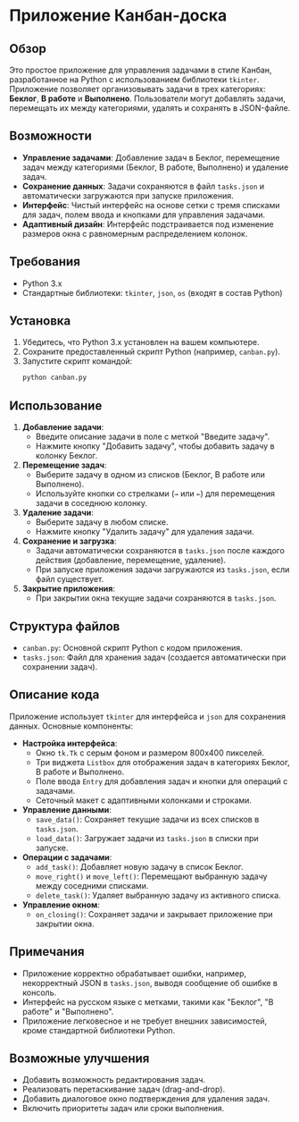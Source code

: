 # Приложение Канбан-доска

## Обзор
Это простое приложение для управления задачами в стиле Канбан, разработанное на Python с использованием библиотеки `tkinter`. Приложение позволяет организовывать задачи в трех категориях: **Беклог**, **В работе** и **Выполнено**. Пользователи могут добавлять задачи, перемещать их между категориями, удалять и сохранять в JSON-файле.

## Возможности
- **Управление задачами**: Добавление задач в Беклог, перемещение задач между категориями (Беклог, В работе, Выполнено) и удаление задач.
- **Сохранение данных**: Задачи сохраняются в файл `tasks.json` и автоматически загружаются при запуске приложения.
- **Интерфейс**: Чистый интерфейс на основе сетки с тремя списками для задач, полем ввода и кнопками для управления задачами.
- **Адаптивный дизайн**: Интерфейс подстраивается под изменение размеров окна с равномерным распределением колонок.

## Требования
- Python 3.x
- Стандартные библиотеки: `tkinter`, `json`, `os` (входят в состав Python)

## Установка
1. Убедитесь, что Python 3.x установлен на вашем компьютере.
2. Сохраните предоставленный скрипт Python (например, `canban.py`).
3. Запустите скрипт командой:
   ```bash
   python canban.py
   ```

## Использование
1. **Добавление задачи**:
   - Введите описание задачи в поле с меткой "Введите задачу".
   - Нажмите кнопку "Добавить задачу", чтобы добавить задачу в колонку Беклог.
2. **Перемещение задач**:
   - Выберите задачу в одном из списков (Беклог, В работе или Выполнено).
   - Используйте кнопки со стрелками (`→` или `←`) для перемещения задачи в соседнюю колонку.
3. **Удаление задачи**:
   - Выберите задачу в любом списке.
   - Нажмите кнопку "Удалить задачу" для удаления задачи.
4. **Сохранение и загрузка**:
   - Задачи автоматически сохраняются в `tasks.json` после каждого действия (добавление, перемещение, удаление).
   - При запуске приложения задачи загружаются из `tasks.json`, если файл существует.
5. **Закрытие приложения**:
   - При закрытии окна текущие задачи сохраняются в `tasks.json`.

## Структура файлов
- `canban.py`: Основной скрипт Python с кодом приложения.
- `tasks.json`: Файл для хранения задач (создается автоматически при сохранении задач).

## Описание кода
Приложение использует `tkinter` для интерфейса и `json` для сохранения данных. Основные компоненты:

- **Настройка интерфейса**:
  - Окно `tk.Tk` с серым фоном и размером 800x400 пикселей.
  - Три виджета `Listbox` для отображения задач в категориях Беклог, В работе и Выполнено.
  - Поле ввода `Entry` для добавления задач и кнопки для операций с задачами.
  - Сеточный макет с адаптивными колонками и строками.
- **Управление данными**:
  - `save_data()`: Сохраняет текущие задачи из всех списков в `tasks.json`.
  - `load_data()`: Загружает задачи из `tasks.json` в списки при запуске.
- **Операции с задачами**:
  - `add_task()`: Добавляет новую задачу в список Беклог.
  - `move_right()` и `move_left()`: Перемещают выбранную задачу между соседними списками.
  - `delete_task()`: Удаляет выбранную задачу из активного списка.
- **Управление окном**:
  - `on_closing()`: Сохраняет задачи и закрывает приложение при закрытии окна.

## Примечания
- Приложение корректно обрабатывает ошибки, например, некорректный JSON в `tasks.json`, выводя сообщение об ошибке в консоль.
- Интерфейс на русском языке с метками, такими как "Беклог", "В работе" и "Выполнено".
- Приложение легковесное и не требует внешних зависимостей, кроме стандартной библиотеки Python.

## Возможные улучшения
- Добавить возможность редактирования задач.
- Реализовать перетаскивание задач (drag-and-drop).
- Добавить диалоговое окно подтверждения для удаления задач.
- Включить приоритеты задач или сроки выполнения.